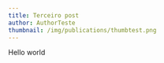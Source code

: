 ```yaml
---
title: Terceiro post
author: AuthorTeste
thumbnail: /img/publications/thumbtest.png
---
```


Hello world
